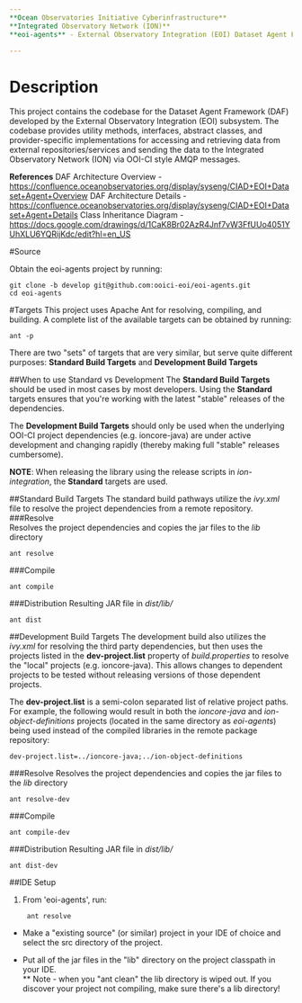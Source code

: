 ```yaml
---
**Ocean Observatories Initiative Cyberinfrastructure**  
**Integrated Observatory Network (ION)**  
**eoi-agents** - External Observatory Integration (EOI) Dataset Agent Framework (DAF)

---
```


# Description
This project contains the codebase for the Dataset Agent Framework (DAF) developed by the External Observatory Integration (EOI) subsystem.  The codebase provides utility methods, interfaces, abstract classes, and provider-specific implementations for accessing and retrieving data from external repositories/services and sending the data to the Integrated Observatory Network (ION) via OOI-CI style AMQP messages.

**References**
DAF Architecture Overview - https://confluence.oceanobservatories.org/display/syseng/CIAD+EOI+Dataset+Agent+Overview
DAF Architecture Details - https://confluence.oceanobservatories.org/display/syseng/CIAD+EOI+Dataset+Agent+Details
Class Inheritance Diagram - https://docs.google.com/drawings/d/1CaK8Br02AzR4Jnf7vW3FfUUo4051YUhXLU6YQRijKdc/edit?hl=en_US

#Source

Obtain the eoi-agents project by running:  

    git clone -b develop git@github.com:ooici-eoi/eoi-agents.git
    cd eoi-agents

#Targets
This project uses Apache Ant for resolving, compiling, and building.  A complete list of the available targets can be obtained by running:

    ant -p

There are two "sets" of targets that are very similar, but serve quite different purposes: **Standard Build Targets** and **Development Build Targets**

##When to use Standard vs Development
The **Standard Build Targets** should be used in most cases by most developers.  Using the **Standard** targets ensures that you're working with the latest "stable" releases of the dependencies.

The **Development Build Targets** should only be used when the underlying OOI-CI project dependencies (e.g. ioncore-java) are under active development and changing rapidly (thereby making full "stable" releases cumbersome).

**NOTE**: When releasing the library using the release scripts in *ion-integration*, the **Standard** targets are used.

##Standard Build  Targets
The standard build pathways utilize the *ivy.xml* file to resolve the project dependencies from a remote repository.
###Resolve  
Resolves the project dependencies and copies the jar files to the *lib* directory

    ant resolve

###Compile

    ant compile


###Distribution
Resulting JAR file in *dist/lib/*

    ant dist

##Development Build Targets
The development build also utilizes the *ivy.xml* for resolving the third party dependencies, but then uses the projects listed in the **dev-project.list** property of *build.properties* to resolve the "local" projects (e.g. ioncore-java).  This allows changes to dependent projects to be tested without releasing versions of those dependent projects.  

The **dev-project.list** is a semi-colon separated list of relative project paths.  For example, the following would result in both the *ioncore-java* and *ion-object-definitions* projects (located in the same directory as *eoi-agents*) being used instead of the compiled libraries in the remote package repository:

    dev-project.list=../ioncore-java;../ion-object-definitions

###Resolve
Resolves the project dependencies and copies the jar files to the *lib* directory

    ant resolve-dev

###Compile

    ant compile-dev

###Distribution
Resulting JAR file in *dist/lib/*

    ant dist-dev

##IDE Setup
1. From 'eoi-agents', run:  

        ant resolve  

* Make a "existing source" (or similar) project in your IDE of choice and select the src directory of the project.  

* Put all of the jar files in the "lib" directory on the project classpath in your IDE.  
** Note - when you "ant clean" the lib directory is wiped out.  If you discover your project not compiling, make sure
there's a lib directory!
